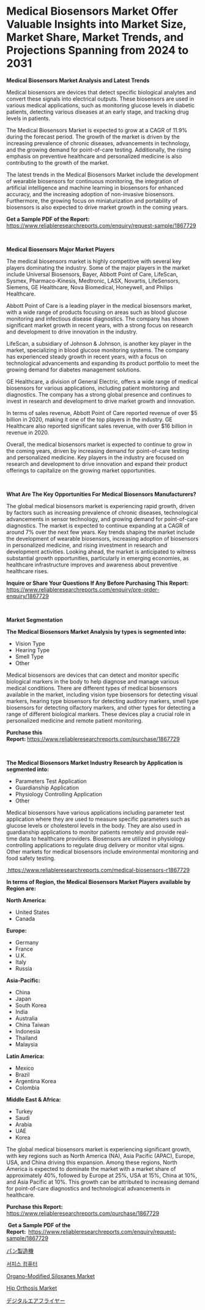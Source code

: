 <p><h1>Medical Biosensors Market Offer Valuable Insights into Market Size, Market Share, Market Trends, and Projections Spanning from 2024 to 2031</h1></p><p><strong>Medical Biosensors Market Analysis and Latest Trends</strong></p>
<p><p>Medical biosensors are devices that detect specific biological analytes and convert these signals into electrical outputs. These biosensors are used in various medical applications, such as monitoring glucose levels in diabetic patients, detecting various diseases at an early stage, and tracking drug levels in patients.</p><p>The Medical Biosensors Market is expected to grow at a CAGR of 11.9% during the forecast period. The growth of the market is driven by the increasing prevalence of chronic diseases, advancements in technology, and the growing demand for point-of-care testing. Additionally, the rising emphasis on preventive healthcare and personalized medicine is also contributing to the growth of the market.</p><p>The latest trends in the Medical Biosensors Market include the development of wearable biosensors for continuous monitoring, the integration of artificial intelligence and machine learning in biosensors for enhanced accuracy, and the increasing adoption of non-invasive biosensors. Furthermore, the growing focus on miniaturization and portability of biosensors is also expected to drive market growth in the coming years.</p></p>
<p><strong>Get a Sample PDF of the Report:&nbsp;</strong> <a href="https://www.reliableresearchreports.com/enquiry/request-sample/1867729">https://www.reliableresearchreports.com/enquiry/request-sample/1867729</a></p>
<p>&nbsp;</p>
<p><strong>Medical Biosensors Major Market Players</strong></p>
<p><p>The medical biosensors market is highly competitive with several key players dominating the industry. Some of the major players in the market include Universal Biosensors, Bayer, Abbott Point of Care, LifeScan, Sysmex, Pharmaco-Kinesis, Medtronic, LASX, Novartis, LifeSensors, Siemens, GE Healthcare, Nova Biomedical, Honeywell, and Philips Healthcare.</p><p>Abbott Point of Care is a leading player in the medical biosensors market, with a wide range of products focusing on areas such as blood glucose monitoring and infectious disease diagnostics. The company has shown significant market growth in recent years, with a strong focus on research and development to drive innovation in the industry.</p><p>LifeScan, a subsidiary of Johnson & Johnson, is another key player in the market, specializing in blood glucose monitoring systems. The company has experienced steady growth in recent years, with a focus on technological advancements and expanding its product portfolio to meet the growing demand for diabetes management solutions.</p><p>GE Healthcare, a division of General Electric, offers a wide range of medical biosensors for various applications, including patient monitoring and diagnostics. The company has a strong global presence and continues to invest in research and development to drive market growth and innovation.</p><p>In terms of sales revenue, Abbott Point of Care reported revenue of over $5 billion in 2020, making it one of the top players in the industry. GE Healthcare also reported significant sales revenue, with over $16 billion in revenue in 2020.</p><p>Overall, the medical biosensors market is expected to continue to grow in the coming years, driven by increasing demand for point-of-care testing and personalized medicine. Key players in the industry are focused on research and development to drive innovation and expand their product offerings to capitalize on the growing market opportunities.</p></p>
<p>&nbsp;</p>
<p><strong>What Are The Key Opportunities For Medical Biosensors Manufacturers?</strong></p>
<p><p>The global medical biosensors market is experiencing rapid growth, driven by factors such as increasing prevalence of chronic diseases, technological advancements in sensor technology, and growing demand for point-of-care diagnostics. The market is expected to continue expanding at a CAGR of around 7% over the next few years. Key trends shaping the market include the development of wearable biosensors, increasing adoption of biosensors in personalized medicine, and rising investment in research and development activities. Looking ahead, the market is anticipated to witness substantial growth opportunities, particularly in emerging economies, as healthcare infrastructure improves and awareness about preventive healthcare rises.</p></p>
<p><strong>Inquire or Share Your Questions If Any Before Purchasing This Report:</strong> <a href="https://www.reliableresearchreports.com/enquiry/pre-order-enquiry/1867729">https://www.reliableresearchreports.com/enquiry/pre-order-enquiry/1867729</a></p>
<p>&nbsp;</p>
<p><strong>Market Segmentation</strong></p>
<p><strong>The Medical Biosensors Market Analysis by types is segmented into:</strong></p>
<p><ul><li>Vision Type</li><li>Hearing Type</li><li>Smell Type</li><li>Other</li></ul></p>
<p><p>Medical biosensors are devices that can detect and monitor specific biological markers in the body to help diagnose and manage various medical conditions. There are different types of medical biosensors available in the market, including vision type biosensors for detecting visual markers, hearing type biosensors for detecting auditory markers, smell type biosensors for detecting olfactory markers, and other types for detecting a range of different biological markers. These devices play a crucial role in personalized medicine and remote patient monitoring.</p></p>
<p><strong>Purchase this Report:&nbsp;</strong><a href="https://www.reliableresearchreports.com/purchase/1867729">https://www.reliableresearchreports.com/purchase/1867729</a></p>
<p>&nbsp;</p>
<p><strong>The Medical Biosensors Market Industry Research by Application is segmented into:</strong></p>
<p><ul><li>Parameters Test Application</li><li>Guardianship Application</li><li>Physiology Controlling Application</li><li>Other</li></ul></p>
<p><p>Medical biosensors have various applications including parameter test application where they are used to measure specific parameters such as glucose levels or cholesterol levels in the body. They are also used in guardianship applications to monitor patients remotely and provide real-time data to healthcare providers. Biosensors are utilized in physiology controlling applications to regulate drug delivery or monitor vital signs. Other markets for medical biosensors include environmental monitoring and food safety testing.</p></p>
<p><a href="https://www.reliableresearchreports.com/medical-biosensors-r1867729">&nbsp;https://www.reliableresearchreports.com/medical-biosensors-r1867729</a></p>
<p><strong>In terms of Region, the Medical Biosensors Market Players available by Region are:</strong></p>
<p>
    <p> <strong> North America: </strong>
        <ul>
            <li>United States</li>
            <li>Canada</li>
        </ul>
        </p> 
    <p> <strong> Europe: </strong>
        <ul>
            <li>Germany</li>
            <li>France</li>
            <li>U.K.</li>
            <li>Italy</li>
            <li>Russia</li>
        </ul>
        </p> 
    <p> <strong> Asia-Pacific: </strong>
        <ul>
            <li>China</li>
            <li>Japan</li>
            <li>South Korea</li>
            <li>India</li>
            <li>Australia</li>
            <li>China Taiwan</li>
            <li>Indonesia</li>
            <li>Thailand</li>
            <li>Malaysia</li>
        </ul>
        </p> 
    <p> <strong> Latin America: </strong>
        <ul>
            <li>Mexico</li>
            <li>Brazil</li>
            <li>Argentina Korea</li>
            <li>Colombia</li>
        </ul>
        </p> 
    <p> <strong> Middle East & Africa: </strong>
        <ul>
            <li>Turkey</li>
            <li>Saudi</li>
            <li>Arabia</li>
            <li>UAE</li>
            <li>Korea</li>
        </ul>
    </p>
    </p>
<p><p>The global medical biosensors market is experiencing significant growth, with key regions such as North America (NA), Asia Pacific (APAC), Europe, USA, and China driving this expansion. Among these regions, North America is expected to dominate the market with a market share of approximately 40%, followed by Europe at 25%, USA at 15%, China at 10%, and Asia Pacific at 10%. This growth can be attributed to increasing demand for point-of-care diagnostics and technological advancements in healthcare.</p></p>
<p><strong>Purchase this Report: </strong><a href="https://www.reliableresearchreports.com/purchase/1867729">https://www.reliableresearchreports.com/purchase/1867729</a></p>
<p>&nbsp;<strong>Get a Sample PDF of the Report:&nbsp;&nbsp;</strong><a href="https://www.reliableresearchreports.com/enquiry/request-sample/1867729">https://www.reliableresearchreports.com/enquiry/request-sample/1867729</a></p>
<p><strong></strong></p>
<p><p><a href="https://github.com/mcbeesbxa270/Market-Research-Report-List-2/blob/main/558478449894.md">パン製造機</a></p><p><a href="https://github.com/wallacBahrtyinger567686/Market-Research-Report-List-1/blob/main/198480444911.md">서피스 컴퓨터</a></p><p><a href="https://issuu.com/reportprime-2/docs/organo-modified-siloxanes-market-size-2030.pptx">Organo-Modified Siloxanes Market</a></p><p><a href="https://github.com/juancolorado15/Market-Research-Report-List-2/blob/main/hip-orthosis-market.md">Hip Orthosis Market</a></p><p><a href="https://github.com/EmoryYundt1935/Market-Research-Report-List-1/blob/main/329471949895.md">デジタルエアフライヤー</a></p></p>